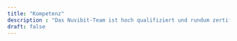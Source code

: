 ```yaml
---
title: "Kompetenz"
description : "Das Nuvibit-Team ist hoch qualifiziert und rundum zertifiziert."
draft: false
---
```

